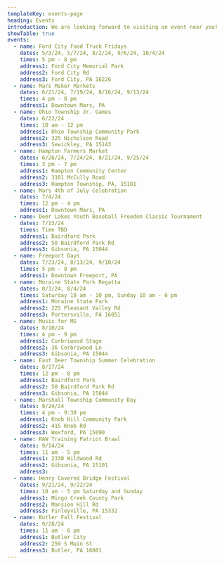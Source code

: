 ```yaml
---
templateKey: events-page
heading: Events
introduction: We are looking forward to visiting an event near you!
showTable: true
events:
  - name: Ford City Food Truck Fridays
    dates: 5/3/24, 5/7/24, 8/2/24, 9/6/24, 10/4/24
    times: 5 pm - 8 pm
    address1: Ford City Memorial Park 
    address2: Ford City Rd
    address3: Ford City, PA 16226
  - name: Mars Maker Markets
    dates: 6/21/24, 7/19/24, 8/16/24, 9/13/24
    times: 4 pm - 8 pm 
    address1: Downtown Mars, PA
  - name: Ohio Township Jr. Games
    dates: 6/22/24
    times: 10 am - 12 pm
    address1: Ohio Township Community Park
    address2: 325 Nicholson Road
    address3: Sewickley, PA 15143
  - name: Hampton Farmers Market
    dates: 6/26/24, 7/24/24, 8/21/24, 9/25/24
    times: 3 pm - 7 pm
    address1: Hampton Community Center
    address2: 3101 McCully Road
    address3: Hampton Township, PA, 15101
  - name: Mars 4th of July Celebration
    dates: 7/4/24
    times: 12 pm - 4 pm
    address1: Downtown Mars, PA
  - name: Deer Lakes Youth Baseball Freedom Classic Tournament
    dates: 7/13/24
    times: Time TBD
    address1: Bairdford Park
    address2: 50 Bairdford Park Rd
    address3: Gibsonia, PA 15044
  - name: Freeport Days
    dates: 7/23/24, 8/13/24, 9/10/24
    times: 5 pm - 8 pm
    address1: Downtown Freeport, PA
  - name: Moraine State Park Regatta
    dates: 8/3/24, 8/4/24
    times: Saturday 10 am - 10 pm, Sunday 10 am - 6 pm
    address1: Moraine State Park
    address2: 225 Pleasant Valley Rd
    address3: Portersville, PA 16051
  - name: Music for MS
    dates: 8/10/24
    times: 4 pm - 9 pm
    address1: Corbriwood Stage
    address2: 36 Corbriwood Ln
    address3: Gibsonia, PA 15044
  - name: East Deer Township Summer Celebration
    dates: 8/17/24
    times: 12 pm - 8 pm
    address1: Bairdford Park
    address2: 50 Bairdford Park Rd
    address3: Gibsonia, PA 15044
  - name: Marshall Township Community Day
    dates: 8/24/24
    times: 4 pm - 9:30 pm
    address1: Knob Hill Community Park
    address2: 415 Knob Rd
    address3: Wexford, PA 15090
  - name: RAW Training Patriot Brawl
    dates: 9/14/24
    times: 11 am - 5 pm
    address1: 2330 Wildwood Rd
    address2: Gibsonia, PA 15101
    address3: 
  - name: Henry Covered Bridge Festival
    dates: 9/21/24, 9/22/24
    times: 10 am - 5 pm Saturday and Sunday
    address1: Mingo Creek County Park
    address2: Mansion Hill Rd
    address3: Finleyville, PA 15332
  - name: Butler Fall Festival
    dates: 9/28/24
    times: 11 am - 6 pm
    address1: Butler City
    address2: 259 S Main St
    address3: Butler, PA 16001
---
```

